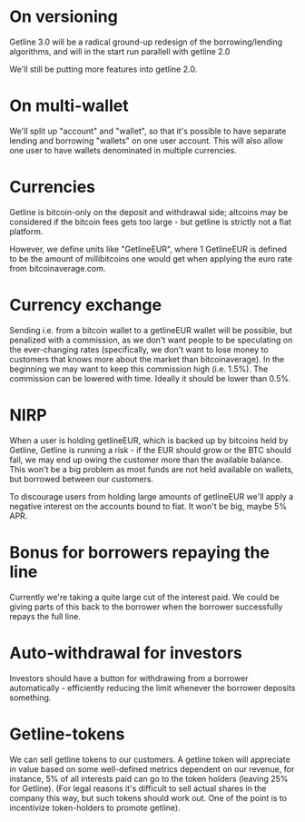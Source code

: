 # On versioning

Getline 3.0 will be a radical ground-up redesign of the borrowing/lending algorithms, and will in the start run parallell with getline 2.0

We'll still be putting more features into getline 2.0.

# On multi-wallet

We'll split up "account" and "wallet", so that it's possible to have separate lending and borrowing "wallets" on one user account.  This will also allow one user to have wallets denominated in multiple currencies.

# Currencies

Getline is bitcoin-only on the deposit and withdrawal side; altcoins may be considered if the bitcoin fees gets too large - but getline is strictly not a fiat platform.

However, we define units like "GetlineEUR", where 1 GetlineEUR is defined to be the amount of millibitcoins one would get when applying the euro rate from bitcoinaverage.com.

# Currency exchange

Sending i.e. from a bitcoin wallet to a getlineEUR wallet will be possible, but penalized with a commission, as we don't want people to be speculating on the ever-changing rates (specifically, we don't want to lose money to customers that knows more about the market than bitcoinaverage).  In the beginning we may want to keep this commission high (i.e. 1.5%).  The commission can be lowered with time.  Ideally it should be lower than 0.5%.

# NIRP

When a user is holding getlineEUR, which is backed up by bitcoins held by Getline, Getline is running a risk - if the EUR should grow or the BTC should fall, we may end up owing the customer more than the available balance.  This won't be a big problem as most funds are not held available on wallets, but borrowed between our customers.

To discourage users from holding large amounts of getlineEUR we'll apply a negative interest on the accounts bound to fiat.  It won't be big, maybe 5% APR.

# Bonus for borrowers repaying the line

Currently we're taking a quite large cut of the interest paid.  We could be giving parts of this back to the borrower when the borrower successfully repays the full line.

# Auto-withdrawal for investors

Investors should have a button for withdrawing from a borrower automatically - efficiently reducing the limit whenever the borrower deposits something.

# Getline-tokens

We can sell getline tokens to our customers.  A getline token will appreciate in value based on some well-defined metrics dependent on our revenue, for instance, 5% of all interests paid can go to the token holders (leaving 25% for Getline).  (For legal reasons it's difficult to sell actual shares in the company this way, but such tokens should work out.  One of the point is to incentivize token-holders to promote getline).